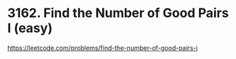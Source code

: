 # 3162. Find the Number of Good Pairs I (easy)

https://leetcode.com/problems/find-the-number-of-good-pairs-i
